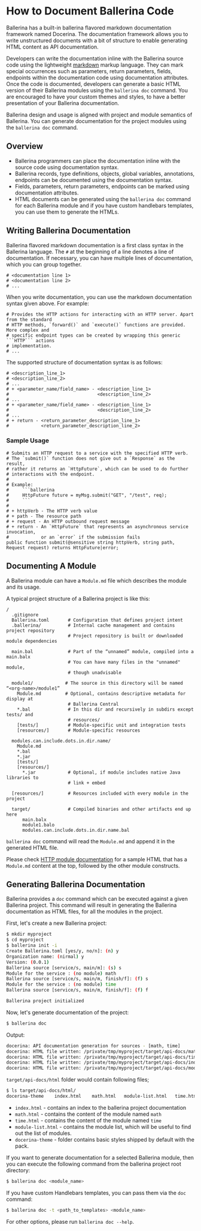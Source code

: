# How to Document Ballerina Code

Ballerina has a built-in ballerina flavored markdown documentation framework named Docerina. The documentation framework allows you to write unstructured documents with a bit of structure to enable generating HTML content as API documentation.

Developers can write the documentation inline with the Ballerina source code using the lightweight [markdown](https://daringfireball.net/projects/markdown/syntax) markup language. They can mark special occurrences such as parameters, return parameters, fields, endpoints within the documentation code using documentation attributes. Once the code is documented, developers can generate a basic HTML version of their Ballerina modules using the `ballerina doc` command. You are encouraged to have your custom themes and styles, to have a better presentation of your Ballerina documentation. 

Ballerina design and usage is aligned with project and module semantics of Ballerina. You can generate documentation for the project modules using the `ballerina doc` command.


## Overview

* Ballerina programmers can place the documentation inline with the source code using documentation syntax.
* Ballerina records, type definitions, objects, global variables, annotations, endpoints can be documented using the documentation syntax.
* Fields, parameters, return parameters, endpoints can be marked using documentation attributes.
* HTML documents can be generated using the `ballerina doc` command for each Ballerina module and if you have custom handlebars templates, you can use them to generate the HTMLs.

## Writing Ballerina Documentation

Ballerina flavored markdown documentation is a first class syntax in the Ballerina language. The `#` at the beginning of a line denotes a line of documentation. If necessary, you can have multiple lines of documentation, which you can group together.

```
# <documentation line 1>
# <documentation line 2>
# ...
```

When you write documentation, you can use the markdown documentation syntax given above. For example:

```
# Provides the HTTP actions for interacting with an HTTP server. Apart from the standard 
# HTTP methods, `forward()` and `execute()` functions are provided. More complex and 
# specific endpoint types can be created by wrapping this generic ```HTTP``` actions 
# implementation.
# ...
```

The supported structure of documentation syntax is as follows:

```
# <description_line_1>
# <description_line_2>
# ...
# + <parameter_name/field_name> - <description_line_1>
#                                 <description_line_2>
# ...
# + <parameter_name/field_name> - <description_line_1>
#                                 <description_line_2>
# ...
# + return - <return_parameter_description_line_1>
#            <return_parameter_description_line_2>
```

### Sample Usage

```ballerina
# Submits an HTTP request to a service with the specified HTTP verb.
# The `submit()` function does not give out a `Response` as the result,
# rather it returns an `HttpFuture`, which can be used to do further 
# interactions with the endpoint.
#
# Example:
#     ```ballerina
#     HttpFuture future = myMsg.submit("GET", "/test", req);
#     ```
#
# + httpVerb - The HTTP verb value
# + path - The resource path
# + request - An HTTP outbound request message
# + return - An `HttpFuture` that represents an asynchronous service invocation, 
#            or an `error` if the submission fails
public function submit(@sensitive string httpVerb, string path, Request request) returns HttpFuture|error;
```

## Documenting A Module

A Ballerina module can have a `Module.md` file which describes the module and its usage.

A typical project structure of a Ballerina project is like this:

```
/
  .gitignore
  Ballerina.toml       # Configuration that defines project intent
  .ballerina/          # Internal cache management and contains project repository
                       # Project repository is built or downloaded module dependencies

  main.bal             # Part of the “unnamed” module, compiled into a main.balx
                       # You can have many files in the "unnamed" module, 
                       # though unadvisable

  module1/            # The source in this directory will be named “<org-name>/module1” 
    Module.md         # Optional, contains descriptive metadata for display at 
                       # Ballerina Central
    *.bal              # In this dir and recursively in subdirs except tests/ and 
                       # resources/
    [tests/]           # Module-specific unit and integration tests
    [resources/]       # Module-specific resources
    
  modules.can.include.dots.in.dir.name/
    Module.md
    *.bal
    *.jar
    [tests/]         
    [resources/]     
      *.jar            # Optional, if module includes native Java libraries to 
                       # link + embed 

  [resources/]         # Resources included with every module in the project

  target/              # Compiled binaries and other artifacts end up here
      main.balx
      module1.balo
      modules.can.include.dots.in.dir.name.bal
```

`ballerina doc` command will read the `Module.md` and append it in the generated HTML file.

Please check [HTTP module documentation](https://ballerina.io/learn/api-docs/ballerina/http.html) for a sample HTML that has a `Module.md` content at the top, followed by the other module constructs.


## Generating Ballerina Documentation

Ballerina provides a `doc` command which can be executed against a given Ballerina project. This command will result in generating the Ballerina documentation as HTML files, for all the modules in the project.

First, let's create a new Ballerina project:
```bash
$ mkdir myproject
$ cd myproject
$ ballerina init -i
Create Ballerina.toml [yes/y, no/n]: (n) y
Organization name: (nirmal) y
Version: (0.0.1) 
Ballerina source [service/s, main/m]: (s) s
Module for the service : (no module) math
Ballerina source [service/s, main/m, finish/f]: (f) s
Module for the service : (no module) time
Ballerina source [service/s, main/m, finish/f]: (f) f

Ballerina project initialized
```
Now, let's generate documentation of the project:
```bash
$ ballerina doc
```
Output:
```bash
docerina: API documentation generation for sources - [math, time]
docerina: HTML file written: /private/tmp/myproject/target/api-docs/math.html
docerina: HTML file written: /private/tmp/myproject/target/api-docs/time.html
docerina: HTML file written: /private/tmp/myproject/target/api-docs/index.html
docerina: HTML file written: /private/tmp/myproject/target/api-docs/module-list.html
```

`target/api-docs/html` folder would contain following files;
```bash
$ ls target/api-docs/html/
docerina-theme    index.html    math.html   module-list.html   time.html
```

* `index.html`  - contains an index to the ballerina project documentation
* `math.html` - contains the content of the module named `math`
* `time.html` - contains the content of the module named `time`
* `module-list.html` - contains the module list, which will be useful to find out the list of modules.
* `docerina-theme` - folder contains basic styles shipped by default with the pack.

If you want to generate documentation for a selected Ballerina module, then you can execute the following command from the ballerina project root directory:

```bash
$ ballerina doc <module_name>
```

If you have custom Handlebars templates, you can pass them via the `doc` command:

```bash
$ ballerina doc -t <path_to_templates> <module_name>
```
For other options, please run `ballerina doc --help`.
